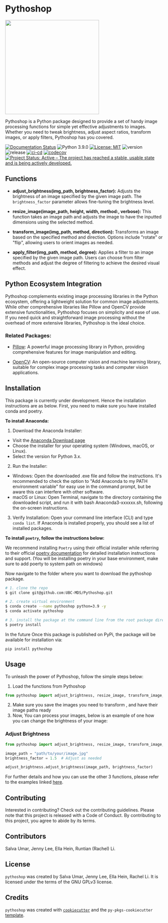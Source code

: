 # Pythoshop

<img src="https://github.com/UBC-MDS/Pythoshop/blob/main/img/cover.png?raw=true" height="300">

Pythoshop is a Python package designed to provide a set of handy image processing functions for simple yet effective adjustments to images. Whether you need to tweak brightness, adjust aspect ratios, transform images, or apply filters, Pythoshop has you covered.

[![Documentation Status](https://readthedocs.org/projects/pythoshop/badge/?version=latest)](https://pythoshop.readthedocs.io/en/latest/?badge=latest) ![Python 3.9.0](https://img.shields.io/badge/python-3.9.0-blue.svg) [![License: MIT](https://img.shields.io/badge/License-MIT-yellow.svg)](https://opensource.org/licenses/MIT) ![version](https://img.shields.io/github/v/release/UBC-MDS/pythoshop) ![release](https://img.shields.io/github/release-date/UBC-MDS/pythoshop) [![ci-cd](https://github.com/UBC-MDS/pythoshop/actions/workflows/ci-cd.yml/badge.svg)](https://github.com/UBC-MDS/pythoshop/actions/workflows/ci-cd.yml) [![codecov](https://codecov.io/gh/UBC-MDS/pythoshop/branch/main/graph/badge.svg)](https://codecov.io/gh/UBC-MDS/pythoshop) [![Project Status: Active – The project has reached a stable, usable state and is being actively developed.](https://www.repostatus.org/badges/latest/active.svg)](https://www.repostatus.org/#active)

## Functions

- **adjust_brightness(img_path, brightness_factor):**
  Adjusts the brightness of an image specified by the given image path. The `brightness_factor` parameter allows fine-tuning the brightness level.

- **resize_image(image_path, height, width, method:, verbose):**
  This function takes an image path and adjusts the image to have the inputted dimensions using the selected method.

- **transform_image(img_path, method, direction):**
  Transforms an image based on the specified method and direction. Options include "rotate" or "flip", allowing users to orient images as needed.

- **apply_filter(img_path, method, degree):**
  Applies a filter to an image specified by the given image path. Users can choose from filter methods and adjust the degree of filtering to achieve the desired visual effect.


## Python Ecosystem Integration

Pythoshop complements existing image processing libraries in the Python ecosystem, offering a lightweight solution for common image adjustments. While other comprehensive libraries like Pillow and OpenCV provide extensive functionalities, Pythoshop focuses on simplicity and ease of use. If you need quick and straightforward image processing without the overhead of more extensive libraries, Pythoshop is the ideal choice.

### Related Packages:

- [Pillow](https://python-pillow.org/): A powerful image processing library in Python, providing comprehensive features for image manipulation and editing.

- [OpenCV](https://opencv.org/): An open-source computer vision and machine learning library, suitable for complex image processing tasks and computer vision applications.


## Installation

This package is currently under development. Hence the installation instructions are as below.
First, you need to make sure you have installed conda and poetry.

**To install Anaconda:**

1. Download the Anaconda Installer:
- Visit the [Anaconda Download page](https://www.anaconda.com/download)
- Choose the installer for your operating system (Windows, macOS, or Linux).
- Select the version for Python 3.x.
2. Run the Installer:
- Windows: Open the downloaded .exe file and follow the instructions. It's recommended to check the option to "Add Anaconda to my PATH environment variable" for easy use in the command prompt, but be aware this can interfere with other software.
- macOS or Linux: Open Terminal, navigate to the directory containing the downloaded script, and run it with bash Anaconda3-xxxxxx.sh, following the on-screen instructions.
3. Verify Installation:
Open your command line interface (CLI) and type `conda list`. If Anaconda is installed properly, you should see a list of installed packages.

**To install `poetry`, follow the instructions below:**

We recommend installing `Poetry` using their official installer while referring to their official [poetry documentation](https://python-poetry.org/docs/) for detailed installation instructions and support. (You will be installing poetry in your base environment, make sure to add poerty to system path on windows)

Now navigate to the folder where you want to download the pythoshop package.
```bash
# 1. clone the repo
$ git clone git@github.com:UBC-MDS/Pythoshop.git
```

```bash
# 2. create virtual environment
$ conda create --name pythoshop python=3.9 -y
$ conda activate pythoshop
```

```bash
# 3. install the package at the command line from the root package directory:
$ poetry install
```
In the future 
Once this package is published on PyPi, the package will be available for installation via:
```
pip install pythoshop
```

## Usage
To unleash the power of Pythoshop, follow the simple steps below:
1. Load the functions from Pythoshop
```python
from pythoshop import adjust_brightness, resize_image, transform_image, apply_filter
```
2. Make sure you save the images you need to transform , and have their image paths ready
3. Now, You can process your images, below is an example of one how you can change the brightness of your image:
### Adjust Brightness

```python
from pythoshop import adjust_brightness, resize_image, transform_image, apply_filter

image_path = "path/to/your/image.jpg"
brightness_factor = 1.5  # Adjust as needed

adjust_brightness.adjust_brightness(image_path, brightness_factor)
```

For further details and how you can use the other 3 functions, please refer to the examples linked [here](https://pythoshop.readthedocs.io/en/latest/?badge=latest). 

## Contributing

Interested in contributing? Check out the contributing guidelines. Please note that this project is released with a Code of Conduct. By contributing to this project, you agree to abide by its terms.


## Contributors

Salva Umar, 
Jenny Lee, 
Ella Hein, 
Runtian (Rachel) Li.

## License

`pythoshop` was created by Salva Umar, Jenny Lee, Ella Hein, Rachel Li. It is licensed under the terms of the GNU GPLv3 license.

## Credits

`pythoshop` was created with [`cookiecutter`](https://cookiecutter.readthedocs.io/en/latest/) and the `py-pkgs-cookiecutter` [template](https://github.com/py-pkgs/py-pkgs-cookiecutter).
